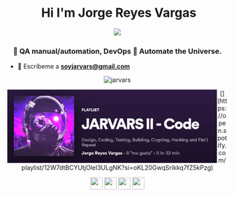 <h1 align="center">️ Hi I'm Jorge Reyes Vargas </h1>
<p align="center"><img width="150" src="https://github.com/jarvars/jarvars.github.io/blob/master/assets/img/logo1.png?raw=true" /> </p>
<h3 align="center">🐛 QA manual/automation, DevOps 🤖 Automate the Universe.</h3>

- 📧 Escríbeme a **soyjarvars@gmail.com**

<p align="center">
 <img src="https://github-readme-stats.vercel.app/api?username=jarvars&show_icons=true" alt="jarvars" />
</p>

<p align="center">
[<img src="https://github.com/jarvars/jarvars/blob/master/assets/SpoList.png?raw=true" align="left" width="480" />](https://open.spotify.com/playlist/12W7dtBCYUtjOleI3ULgNK?si=oKL20GwqSrikkq7fZ5kPzg)
</p>

<p align="center">
 <a href="https://www.linkedin.com/in/jarvars"><img height="28" width="28" src="https://cdn.jsdelivr.net/npm/simple-icons@v3/icons/linkedin.svg"/></a> <a href="https://www.twitter.com/jar_vars"><img height="28" width="28" src="https://cdn.jsdelivr.net/npm/simple-icons@v3/icons/twitter.svg"/></a> <a href="https://steamcommunity.com/id/jarvars/"><img height="28" width="28" src="https://cdn.jsdelivr.net/npm/simple-icons@v3/icons/steam.svg"/></a> <a href="https://dev.to/jarvars"><img height="28" width="28" src="https://cdn.jsdelivr.net/npm/simple-icons@v3/icons/dev-dot-to.svg"/></a>
</p>
